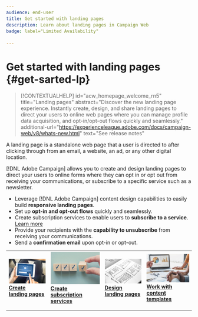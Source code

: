 ```yaml
---
audience: end-user
title: Get started with landing pages
description: Learn about landing pages in Campaign Web
badge: label="Limited Availability"

---
```

# Get started with landing pages {#get-sarted-lp}

>[!CONTEXTUALHELP]
>id="acw_homepage_welcome_rn5"
>title="Landing pages"
>abstract="Discover the new landing page experience. Instantly create, design, and share landing pages to direct your users to online web pages where you can manage profile data acquisition, and opt-in/opt-out flows quickly and seamlessly."
>additional-url="https://experienceleague.adobe.com/docs/campaign-web/v8/whats-new.html" text="See release notes"


A landing page is a standalone web page that a user is directed to after clicking through from an email, a website, an ad, or any other digital location.

[!DNL Adobe Campaign] allows you to create and design landing pages to direct your users to online forms where they can opt in or opt out from receiving your communications, or subscribe to a specific service such as a newsletter.

* Leverage [!DNL Adobe Campaign] content design capabilities to easily build **responsive landing pages**.
* Set up **opt-in and opt-out flows** quickly and seamlessly.
* Create subscription services to enable users to **subscribe to a service**. [Learn more](../audience/manage-services.md)
* Provide your recipients with the **capability to unsubscribe** from receiving your communications.
* Send a **confirmation email** upon opt-in or opt-out.

<table style="table-layout:fixed"><tr style="border: 0;">
<td>
<a href="create-lp.md">
<img alt="Lead" src="../assets/do-not-localize/lp-subscription.jpeg">
</a>
<div><a href="create-lp.md"><strong>Create landing pages</strong>
</div>
<p>
</td>
<td>
<a href="../audience/manage-services.md">
<img alt="Infrequent" src="../assets/do-not-localize/lp-list.jpg">
</a>
<div>
<a href="../audience/manage-services.md"><strong>Create subscription services</strong></a>
</div>
<p></td>
<td>
<a href="lp-content.md">
<img alt="Validation" src="../assets/do-not-localize/lp-design.jpg">
</a>
<div>
<a href="lp-content.md"><strong>Design landing pages</strong></a>
</div>
<p>
</td>
<td>
<a href="lp-templates.md">
<img alt="Validation" src="../assets/do-not-localize/lp-reporting.jpg">
</a>
<div>
<a href="lp-templates.md"><strong>Work with content templates</strong></a>
</div>
<p>
</td>
</tr></table>
